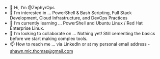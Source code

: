- 👋 Hi, I’m @ZephyrOps
- 👀 I’m interested in ... PowerShell & Bash Scripting, Full Stack Development, Cloud Infrastructure, and DevOps Practices
- 🌱 I’m currently learning ... PowerShell and Ubuntu Linux / Red Hat Enterprise Linux.
- 💞️ I’m looking to collaborate on ... Nothing yet! Still cementing the basics before we start making complex tools.
- 📫 How to reach me ... via LinkedIn or at my personal email address - shawn.mic.thomas@gmail.com

<!---
ZephyrOps/ZephyrOps is a ✨ special ✨ repository because its `README.md` (this file) appears on your GitHub profile.
You can click the Preview link to take a look at your changes.
--->
